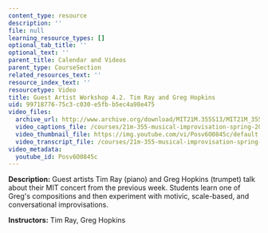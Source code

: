 ```yaml
---
content_type: resource
description: ''
file: null
learning_resource_types: []
optional_tab_title: ''
optional_text: ''
parent_title: Calendar and Videos
parent_type: CourseSection
related_resources_text: ''
resource_index_text: ''
resourcetype: Video
title: Guest Artist Workshop 4.2. Tim Ray and Greg Hopkins
uid: 99718776-75c3-c030-e5fb-b5ec4a98e475
video_files:
  archive_url: http://www.archive.org/download/MIT21M.355S13/MIT21M_355S13_guest_artist_workshop_4-2_300k.mp4
  video_captions_file: /courses/21m-355-musical-improvisation-spring-2013/00218c88e46b57b4ace5b3b22d5a803d_Posv6O0845c.vtt
  video_thumbnail_file: https://img.youtube.com/vi/Posv6O0845c/default.jpg
  video_transcript_file: /courses/21m-355-musical-improvisation-spring-2013/8c0142331ebad75fdffa967499a7b9eb_Posv6O0845c.pdf
video_metadata:
  youtube_id: Posv6O0845c
---
```


**Description:** Guest artists Tim Ray (piano) and Greg Hopkins (trumpet) talk about their MIT concert from the previous week. Students learn one of Greg's compositions and then experiment with motivic, scale-based, and conversational improvisations.

**Instructors:** Tim Ray, Greg Hopkins